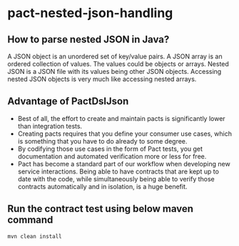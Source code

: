 # pact-nested-json-handling

## How to parse nested JSON in Java?
A JSON object is an unordered set of key/value pairs. A JSON array is an ordered collection of values. The values could be objects or arrays. Nested JSON is a JSON file with its values being other JSON objects. Accessing nested JSON objects is very much like accessing nested arrays.

## Advantage of PactDslJson
* Best of all, the effort to create and maintain pacts is significantly lower than integration tests.
* Creating pacts requires that you define your consumer use cases, which is something that you have to do already to some degree.
* By codifying those use cases in the form of Pact tests, you get documentation and automated verification more or less for free.
* Pact has become a standard part of our workflow when developing new service interactions. Being able to have contracts that are kept up to date with the code, while simultaneously being able to verify those contracts automatically and in isolation, is a huge benefit.

## Run the contract test using below maven command

``` mvn clean install ```